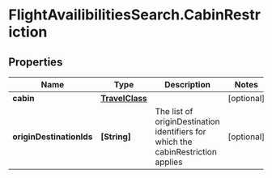 # FlightAvailibilitiesSearch.CabinRestriction

## Properties

Name | Type | Description | Notes
------------ | ------------- | ------------- | -------------
**cabin** | [**TravelClass**](TravelClass.md) |  | [optional] 
**originDestinationIds** | **[String]** | The list of originDestination identifiers for which the cabinRestriction applies | [optional] 


